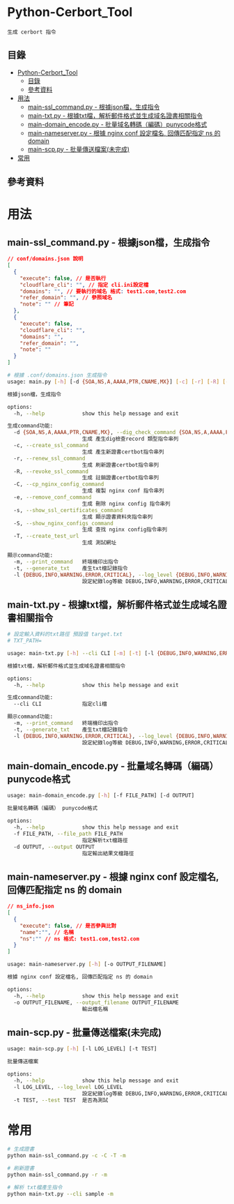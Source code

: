 # Python-Cerbort_Tool

```
生成 cerbort 指令
```

## 目錄

- [Python-Cerbort\_Tool](#python-cerbort_tool)
	- [目錄](#目錄)
	- [參考資料](#參考資料)
- [用法](#用法)
	- [main-ssl\_command.py - 根據json檔，生成指令](#main-ssl_commandpy---根據json檔生成指令)
	- [main-txt.py - 根據txt檔，解析郵件格式並生成域名證書相關指令](#main-txtpy---根據txt檔解析郵件格式並生成域名證書相關指令)
	- [main-domain\_encode.py - 批量域名轉碼（編碼）punycode格式](#main-domain_encodepy---批量域名轉碼編碼punycode格式)
	- [main-nameserver.py - 根據 nginx conf 設定檔名, 回傳匹配指定 ns 的 domain](#main-nameserverpy---根據-nginx-conf-設定檔名-回傳匹配指定-ns-的-domain)
	- [main-scp.py - 批量傳送檔案(未完成)](#main-scppy---批量傳送檔案未完成)
- [常用](#常用)

## 參考資料

[]()

# 用法

## main-ssl_command.py - 根據json檔，生成指令

```json
// conf/domains.json 說明
[
  {
    "execute": false, // 是否執行
    "cloudflare_cli": "", // 指定 cli.ini設定檔
    "domains": "", // 要執行的域名 格式: test1.com,test2.com
    "refer_domain": "", // 參照域名
    "note": "" // 筆記
  },
  {
    "execute": false,
    "cloudflare_cli": "",
    "domains": "",
    "refer_domain": "",
    "note": ""
  }
]

```

```bash
# 根據 .conf/domains.json 生成指令
usage: main.py [-h] [-d {SOA,NS,A,AAAA,PTR,CNAME,MX}] [-c] [-r] [-R] [-C] [-e] [-s] [-S] [-T] [-m] [-t] [-l {DEBUG,INFO,WARNING,ERROR,CRITICAL}]

根據json檔，生成指令

options:
  -h, --help            show this help message and exit

生成command功能:
  -d {SOA,NS,A,AAAA,PTR,CNAME,MX}, --dig_check_command {SOA,NS,A,AAAA,PTR,CNAME,MX}
                        生成 產生dig檢查record 類型指令串列
  -c, --create_ssl_command
                        生成 產生新證書certbot指令串列
  -r, --renew_ssl_command
                        生成 刷新證書certbot指令串列
  -R, --revoke_ssl_command
                        生成 註銷證書certbot指令串列
  -C, --cp_nginx_config_command
                        生成 複製 nginx conf 指令串列
  -e, --remove_conf_command
                        生成 刪除 nginx config 指令串列
  -s, --show_ssl_certificates_command
                        生成 顯示證書資料夾指令串列
  -S, --show_nginx_configs_command
                        生成 查找 nginx config指令串列
  -T, --create_test_url
                        生成 測試網址

顯示command功能:
  -m, --print_command   終端機印出指令
  -t, --generate_txt    產生txt檔記錄指令
  -l {DEBUG,INFO,WARNING,ERROR,CRITICAL}, --log_level {DEBUG,INFO,WARNING,ERROR,CRITICAL}
                        設定紀錄log等級 DEBUG,INFO,WARNING,ERROR,CRITICAL 預設WARNING
```

## main-txt.py - 根據txt檔，解析郵件格式並生成域名證書相關指令

```bash
# 設定輸入資料的txt路徑 預設值 target.txt
# TXT_PATH=

usage: main-txt.py [-h] --cli CLI [-m] [-t] [-l {DEBUG,INFO,WARNING,ERROR,CRITICAL}]

根據txt檔，解析郵件格式並生成域名證書相關指令

options:
  -h, --help            show this help message and exit

生成command功能:
  --cli CLI             指定cli檔

顯示command功能:
  -m, --print_command   終端機印出指令
  -t, --generate_txt    產生txt檔記錄指令
  -l {DEBUG,INFO,WARNING,ERROR,CRITICAL}, --log_level {DEBUG,INFO,WARNING,ERROR,CRITICAL}
                        設定紀錄log等級 DEBUG,INFO,WARNING,ERROR,CRITICAL 預設WARNING
```

## main-domain_encode.py - 批量域名轉碼（編碼）punycode格式

```bash
usage: main-domain_encode.py [-h] [-f FILE_PATH] [-d OUTPUT]

批量域名轉碼（編碼） punycode格式

options:
  -h, --help            show this help message and exit
  -f FILE_PATH, --file_path FILE_PATH
                        指定解析txt檔路徑
  -d OUTPUT, --output OUTPUT
                        指定輸出結果文檔路徑
```

## main-nameserver.py - 根據 nginx conf 設定檔名, 回傳匹配指定 ns 的 domain

```json
// ns_info.json
[
  {
    "execute": false, // 是否參與比對
    "name":"", // 名稱
    "ns":"" // ns 格式: test1.com,test2.com
  }
]
```

```bash
usage: main-nameserver.py [-h] [-o OUTPUT_FILENAME]

根據 nginx conf 設定檔名, 回傳匹配指定 ns 的 domain

options:
  -h, --help            show this help message and exit
  -o OUTPUT_FILENAME, --output_filename OUTPUT_FILENAME
                        輸出檔名稱
```

## main-scp.py - 批量傳送檔案(未完成)

```bash
usage: main-scp.py [-h] [-l LOG_LEVEL] [-t TEST]

批量傳送檔案

options:
  -h, --help            show this help message and exit
  -l LOG_LEVEL, --log_level LOG_LEVEL
                        設定紀錄log等級 DEBUG,INFO,WARNING,ERROR,CRITICAL 預設WARNING
  -t TEST, --test TEST  是否為測試
```

# 常用

```bash
# 生成證書
python main-ssl_command.py -c -C -T -m

# 刷新證書
python main-ssl_command.py -r -m

# 解析 txt檔產生指令
python main-txt.py --cli sample -m
```